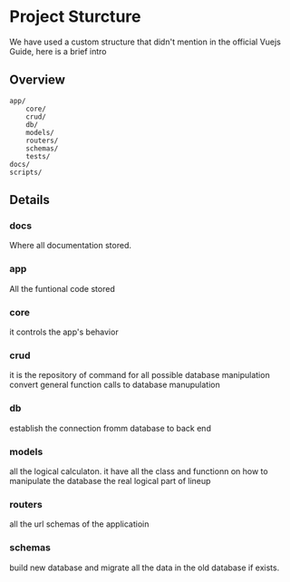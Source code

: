 # Project Sturcture

We have used a custom structure that didn't mention in the official Vuejs Guide, here is a brief intro

## Overview

```
app/
    core/
    crud/
    db/
    models/
    routers/
    schemas/
    tests/ 
docs/
scripts/
```

## Details

### docs

Where all documentation stored. 

### app

All the funtional code stored

### core

it controls the app's behavior

### crud

it is the repository of command for all possible database manipulation
convert general function calls to database manupulation

### db

establish the connection fromm database to back end

### models

all the logical calculaton.
it have all the class and functionn on how to manipulate the database
the real logical part of lineup

### routers

all the url schemas of the applicatioin

### schemas

build new database and migrate all the data in the old database if exists.
